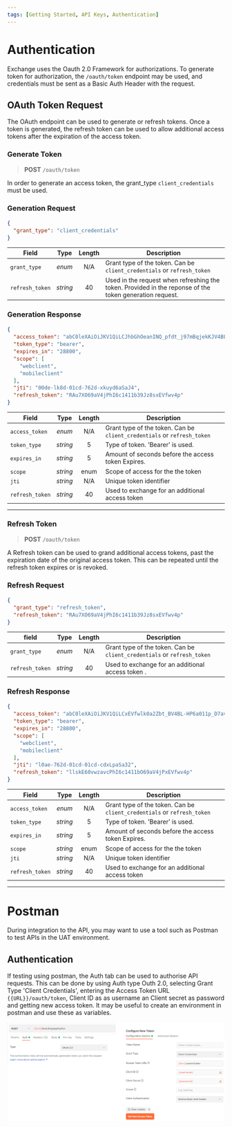 ```yaml
---
tags: [Getting Started, API Keys, Authentication]
---
```

# Authentication

Exchange uses the Oauth 2.0 Framework for authorizations. To generate token for authorization, the `/oauth/token` endpoint may be used, and credentials must be sent as a Basic Auth Header with the request.

## OAuth Token Request

The OAuth endpoint can be used to generate or refresh tokens. Once a token is generated, the refresh token can be used to allow additional access tokens after the expiration of the access token.

### Generate Token

<!-- theme: info -->
>**POST** `/oauth/token`

In order to generate an access token, the grant_type `client_credentials` must be used.

<!--
type: tab
titles: Generate Token Request , Generate Token Response
-->
### Generation Request 


```json
{
  "grant_type": "client_credentials"
}
```


| Field | Type | Length | Description |
| -------- | :--: | :------------: | ------------------ |
| `grant_type` | *enum* | N/A |  Grant type of the token. Can be `client_credentials` or `refresh_token` |
| `refresh_token` | *string* | 40 | Used in the request when refreshing the token. Provided in the reponse of the token generation request.  |


<!-- type: tab -->

### Generation Response 

```json
{
  "access_token": "abC0leXAiOiJKV1QiLCJhbGhOeanINQ_pfdt_j97mBqjekKJV4BL-HP6a011p_D7avcSaJ4SeG_tis9D_Gfh66MY7BN73IcAC9Sb_qxaFxSavxvW_d6Nk9hfg8y4OSb7HEB58sxEVfuJ87dsmURWsJz8sxEVfwlk0a2Zbt_BqjekK-Yk-DiJFwiaTtbBqjekKJV4jPhIsxEVfws_wz2MMxkuydcpGl5m-rIpIwT9xAE0avcSaJ4S_4hTU1llskE60vwzv27_URWsJz8sxEVfwlk0a2ZbtXB32u3ERSVyD7TaQjme64Va4ac.rQCcRAu7XObjap3szzy3URWsJzwlk0a2Zbt",
  "token_type": "bearer",
  "expires_in": "28800",
  "scope": [
    "webclient",
    "mobileclient"
  ],
  "jti": "00de-lk8d-01cd-762d-xkuyd6aSaJ4",
  "refresh_token": "RAu7XO69aV4jPhI6c1411b39Jz8sxEVfwv4p"
}

```
| Field | Type | Length | Description |
| -------- | :--: | :------------: | ------------------ |
| `access_token` | *enum* | N/A |  Grant type of the token. Can be `client_credentials` or `refresh_token` |
| `token_type` | *string* | 5 | Type of token. 'Bearer' is used.  |
| `expires_in` | *string* | 5 | Amount of seconds before the access token Expires.  |
| `scope` | *string* | enum | Scope of access for the the token  |
| `jti` | *string* | N/A | Unique token identifier  |
| `refresh_token` | *string* | 40 | Used to exchange for an additional access token  |

---

<!-- type: tab-end -->

### Refresh Token

<!-- theme: info -->
>**POST** `/oauth/token`

A Refresh token can be used to grand additional access tokens, past the expiration date of the original access token. This can be repeated until the refresh token expires or is revoked.

### Refresh Request
<!--
type: tab
titles: Refresh Token Request , Refresh Token Response
-->

```json
{
  "grant_type": "refresh_token",
  "refresh_token": "RAu7XO69aV4jPhI6c1411b39Jz8sxEVfwv4p"
}

```

| field | Type | Length | Description |
| -------- | :--: | :------------: | ------------------ |
| `grant_type` | *enum* | N/A |  Grant type of the token. Can be `client_credentials` or `refresh_token` |
| `refresh_token` | *string* | 40 | Used to exchange for an additional access token .  |


<!-- type: tab -->

### Refresh Response


```json
{
  "access_token": "abC0leXAiOiJKV1QiLCxEVfwlk0a2Zbt_BV4BL-HP6a011p_D7avcSaJ4SeIcAC9Sb_qxaFxSavxvW_d6Nlkj02aeB58sxEVfuJ87dsmURWsJz8sxEVfwlk0a2Zbt_BqjekK-Yk-DiJFwiaTtbBqjekKJV4jPhIsxEVfws_wz2MMxkuydcpGl5m-rIpIwT9xAE0avcSaJ4S_4hTU1lskE60vwvwzv27_URWsJz8sxEjme64Va4ac.rQCcRAu7XObxEVfwlk0a2Zbt_BURWsJzwlk0a2Zbt",
  "token_type": "bearer",
  "expires_in": "28800",
  "scope": [
    "webclient",
    "mobileclient"
  ],
  "jti": "l0ae-762d-01cd-01cd-cdxLpaSa32",
  "refresh_token": "llskE60vwzavcPhI6c1411bO69aV4jPxEVfwv4p"
}

```
| Field | Type | Length | Description |
| -------- | :--: | :------------: | ------------------ |
| `access_token` | *enum* | N/A |  Grant type of the token. Can be `client_credentials` or `refresh_token` |
| `token_type` | *string* | 5 | Type of token. 'Bearer' is used.  |
| `expires_in` | *string* | 5 | Amount of seconds before the access token Expires.  |
| `scope` | *string* | enum | Scope of access for the the token  |
| `jti` | *string* | N/A | Unique token identifier  |
| `refresh_token` | *string* | 40 | Used to exchange for an additional access token  |

---

<!-- type: tab-end -->

# Postman

During integration to the API, you may want to use a tool such as Postman to test APIs in the UAT environment.

## Authentication
If testing using postman, the Auth tab can be used to authorise API requests. This can be done by using Auth type Outh 2.0, selecting Grant Type 'Client Credentials', entering the Access Token URL `{{URL}}/oauth/token`, Client ID as as username an Client secret as password and getting new access token. It may be useful to create an environment in postman and use these as variables.

![postman auth](/assets/images/auth_postman.png)

